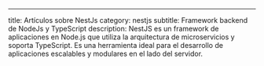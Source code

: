 ---

title: Artículos sobre NestJs
category: nestjs
subtitle: Framework backend de NodeJs y TypeScript
description: NestJS es un framework de aplicaciones en Node.js que utiliza la arquitectura de microservicios y soporta TypeScript. Es una herramienta ideal para el desarrollo de aplicaciones escalables y modulares en el lado del servidor.
